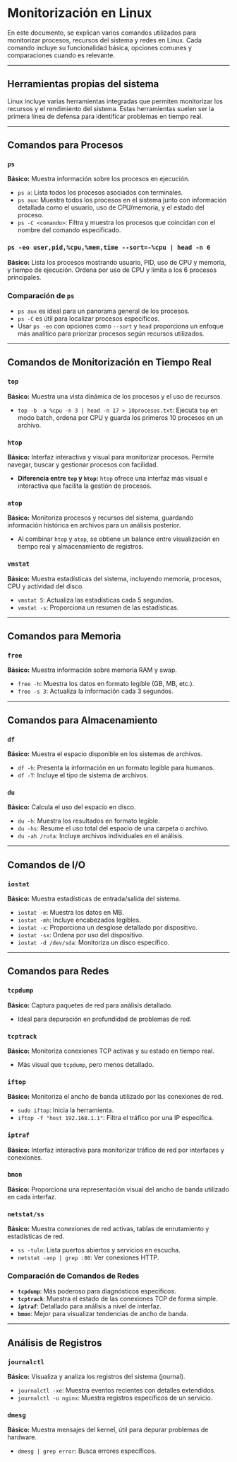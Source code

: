 # Monitorización en Linux

En este documento, se explican varios comandos utilizados para monitorizar procesos, recursos del sistema y redes en Linux. Cada comando incluye su funcionalidad básica, opciones comunes y comparaciones cuando es relevante.

---

## Herramientas propias del sistema
Linux incluye varias herramientas integradas que permiten monitorizar los recursos y el rendimiento del sistema. Estas herramientas suelen ser la primera línea de defensa para identificar problemas en tiempo real.

---

## Comandos para Procesos

### `ps`
**Básico:** Muestra información sobre los procesos en ejecución.

- `ps a`: Lista todos los procesos asociados con terminales.
- `ps aux`: Muestra todos los procesos en el sistema junto con información detallada como el usuario, uso de CPU/memoria, y el estado del proceso.
- `ps -C <comando>`: Filtra y muestra los procesos que coincidan con el nombre del comando especificado.

### `ps -eo user,pid,%cpu,%mem,time --sort=-%cpu | head -n 6`
**Básico:** Lista los procesos mostrando usuario, PID, uso de CPU y memoria, y tiempo de ejecución. Ordena por uso de CPU y limita a los 6 procesos principales.

### Comparación de `ps`
- `ps aux` es ideal para un panorama general de los procesos.
- `ps -C` es útil para localizar procesos específicos.
- Usar `ps -eo` con opciones como `--sort` y `head` proporciona un enfoque más analítico para priorizar procesos según recursos utilizados.

---

## Comandos de Monitorización en Tiempo Real

### `top`
**Básico:** Muestra una vista dinámica de los procesos y el uso de recursos.

- `top -b -a %cpu -n 3 | head -n 17 > 10procesos.txt`: Ejecuta `top` en modo batch, ordena por CPU y guarda los primeros 10 procesos en un archivo.

### `htop`
**Básico:** Interfaz interactiva y visual para monitorizar procesos. Permite navegar, buscar y gestionar procesos con facilidad.

- **Diferencia entre `top` y `htop`:** `htop` ofrece una interfaz más visual e interactiva que facilita la gestión de procesos.

### `atop`
**Básico:** Monitoriza procesos y recursos del sistema, guardando información histórica en archivos para un análisis posterior.

- Al combinar `htop` y `atop`, se obtiene un balance entre visualización en tiempo real y almacenamiento de registros.

### `vmstat`
**Básico:** Muestra estadísticas del sistema, incluyendo memoria, procesos, CPU y actividad del disco.

- `vmstat 5`: Actualiza las estadísticas cada 5 segundos.
- `vmstat -s`: Proporciona un resumen de las estadísticas.

---

## Comandos para Memoria

### `free`
**Básico:** Muestra información sobre memoria RAM y swap.

- `free -h`: Muestra los datos en formato legible (GB, MB, etc.).
- `free -s 3`: Actualiza la información cada 3 segundos.

---

## Comandos para Almacenamiento

### `df`
**Básico:** Muestra el espacio disponible en los sistemas de archivos.

- `df -h`: Presenta la información en un formato legible para humanos.
- `df -T`: Incluye el tipo de sistema de archivos.

### `du`
**Básico:** Calcula el uso del espacio en disco.

- `du -h`: Muestra los resultados en formato legible.
- `du -hs`: Resume el uso total del espacio de una carpeta o archivo.
- `du -ah /ruta`: Incluye archivos individuales en el análisis.

---

## Comandos de I/O

### `iostat`
**Básico:** Muestra estadísticas de entrada/salida del sistema.

- `iostat -m`: Muestra los datos en MB.
- `iostat -mh`: Incluye encabezados legibles.
- `iostat -x`: Proporciona un desglose detallado por dispositivo.
- `iostat -sx`: Ordena por uso del dispositivo.
- `iostat -d /dev/sda`: Monitoriza un disco específico.

---

## Comandos para Redes

### `tcpdump`
**Básico:** Captura paquetes de red para análisis detallado.

- Ideal para depuración en profundidad de problemas de red.

### `tcptrack`
**Básico:** Monitoriza conexiones TCP activas y su estado en tiempo real.

- Más visual que `tcpdump`, pero menos detallado.

### `iftop`
**Básico:** Monitoriza el ancho de banda utilizado por las conexiones de red.

- `sudo iftop`: Inicia la herramienta.
- `iftop -f "host 192.168.1.1"`: Filtra el tráfico por una IP específica.

### `iptraf`
**Básico:** Interfaz interactiva para monitorizar tráfico de red por interfaces y conexiones.

### `bmon`
**Básico:** Proporciona una representación visual del ancho de banda utilizado en cada interfaz.

### `netstat/ss`
**Básico:** Muestra conexiones de red activas, tablas de enrutamiento y estadísticas de red.

- `ss -tuln`: Lista puertos abiertos y servicios en escucha.
- `netstat -anp | grep :80`: Ver conexiones HTTP.

### Comparación de Comandos de Redes
- **`tcpdump`**: Más poderoso para diagnósticos específicos.
- **`tcptrack`**: Muestra el estado de las conexiones TCP de forma simple.
- **`iptraf`**: Detallado para análisis a nivel de interfaz.
- **`bmon`**: Mejor para visualizar tendencias de ancho de banda.

---

## Análisis de Registros

### `journalctl`
**Básico:** Visualiza y analiza los registros del sistema (journal).

- `journalctl -xe`: Muestra eventos recientes con detalles extendidos.
- `journalctl -u nginx`: Muestra registros específicos de un servicio.

### `dmesg`
**Básico:** Muestra mensajes del kernel, útil para depurar problemas de hardware.

- `dmesg | grep error`: Busca errores específicos.

